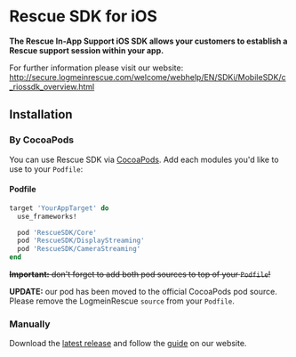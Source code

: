 # Rescue SDK for iOS

**The Rescue In-App Support iOS SDK allows your customers to establish a Rescue support session within your app.**

For further information please visit our website: http://secure.logmeinrescue.com/welcome/webhelp/EN/SDKi/MobileSDK/c_riossdk_overview.html

## Installation

### By CocoaPods

You can use Rescue SDK via [CocoaPods](http://cocoapods.org). Add each modules you'd like to use to your `Podfile`:

#### Podfile

```ruby
target 'YourAppTarget' do
  use_frameworks!

  pod 'RescueSDK/Core'
  pod 'RescueSDK/DisplayStreaming'
  pod 'RescueSDK/CameraStreaming'
end

```

~~**Important:** don't forget to add both pod sources to top of your `Podfile`!~~

**UPDATE:** our pod has been moved to the official CocoaPods pod source. Please remove the LogmeinRescue `source` from your `Podfile`.

### Manually

Download the [latest release](https://github.com/LogmeinRescue/iOS-SDK/releases/latest) and follow the [guide](http://secure.logmeinrescue.com/welcome/webhelp/EN/SDKi/MobileSDK/c_riossdk_overview.html) on our website.

